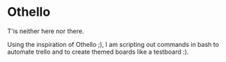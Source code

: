 # Othello

T'is neither here nor there.

Using the inspiration of Othello  ;), I am scripting out commands in bash to automate trello and to create themed boards like a testboard :).
